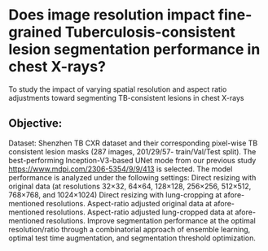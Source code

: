 # Does image resolution impact fine-grained Tuberculosis-consistent lesion segmentation performance in chest X-rays?

To study the impact of varying spatial resolution and aspect ratio adjustments toward segmenting TB-consistent lesions in chest X-rays

## Objective:

Dataset: Shenzhen TB CXR dataset and their corresponding pixel-wise TB consistent lesion masks (287 images, 201/29/57- train/Val/Test split). 
The best-performing Inception-V3-based UNet mode from our previous study https://www.mdpi.com/2306-5354/9/9/413 is selected.
The model performance is analyzed under the following settings:
Direct resizing with original data (at resolutions 32×32, 64×64, 128×128, 256×256, 512×512, 768×768, and 1024×1024)
Direct resizing with lung-cropping at afore-mentioned resolutions.
Aspect-ratio adjusted original data at afore-mentioned resolutions.
Aspect-ratio adjusted lung-cropped data at afore-mentioned resolutions.
Improve segmentation performance at the optimal resolution/ratio through a combinatorial approach of ensemble learning, optimal test time augmentation, and segmentation threshold optimization.
